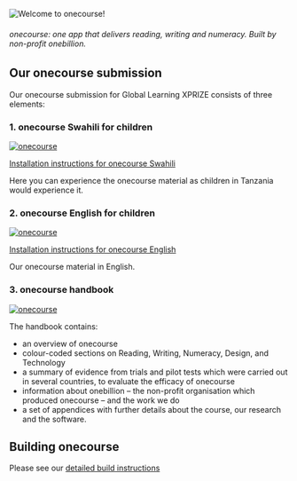 ![Welcome to onecourse!](https://onebillion.org/img/onecourse/onecourse-logo-medium.svg)


###### onecourse: one app that delivers reading, writing and numeracy. Built by non-profit onebillion.



## Our onecourse submission 
Our onecourse submission for Global Learning XPRIZE consists of three elements:

### 1. onecourse Swahili for children
[![onecourse](https://img.shields.io/badge/Filesytem%20Images-⬇%20Download%20onecourse%20Swahili-ffce00.svg)](https://github.com/XPRIZE/GLEXP-Team-onebillion/releases/tag/v3.0.0 "onecourse swahili")

[Installation instructions for onecourse Swahili](INSTALL.md)

Here you can experience the onecourse material as children in Tanzania would experience it.  

### 2. onecourse English for children
[![onecourse](https://img.shields.io/badge/Filesytem%20Images-⬇%20Download%20onecourse%20English-ff0000.svg)](https://github.com/XPRIZE/GLEXP-Team-onebillion/releases/tag/v3.0.0 "onecourse english")

[Installation instructions for onecourse English](INSTALL.md)

Our onecourse material in English. 

### 3. onecourse handbook
[![onecourse](https://img.shields.io/badge/PDF-📖%20View%20onecourse%20Handbook-0092ff.svg)](onecourse_handbook.pdf "onecourse demo")

The handbook contains:

- an overview of onecourse 
- colour-coded sections on Reading, Writing, Numeracy, Design, and Technology 
- a summary of evidence from trials and pilot tests which were carried out in several countries, to evaluate the efficacy of onecourse 
- information about onebillion – the non-profit organisation which produced onecourse – and the work we do
- a set of appendices with further details about the course, our research and the software.


## Building onecourse

Please see our [detailed build instructions](BUILD.md)
